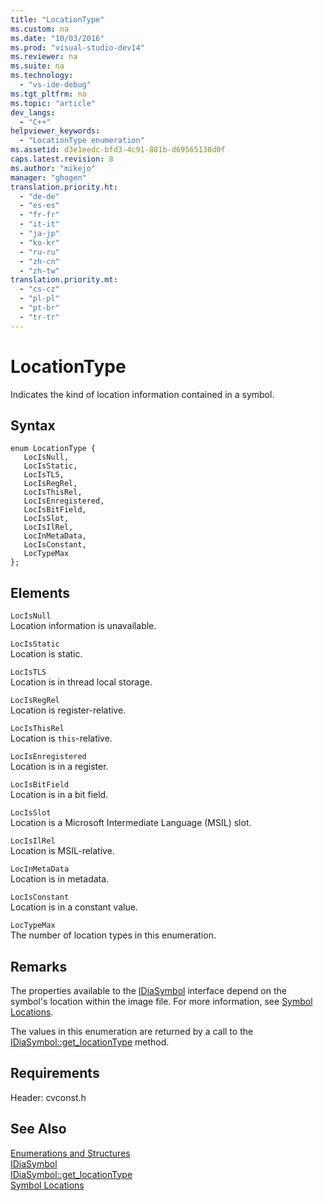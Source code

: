 ```yaml
---
title: "LocationType"
ms.custom: na
ms.date: "10/03/2016"
ms.prod: "visual-studio-dev14"
ms.reviewer: na
ms.suite: na
ms.technology: 
  - "vs-ide-debug"
ms.tgt_pltfrm: na
ms.topic: "article"
dev_langs: 
  - "C++"
helpviewer_keywords: 
  - "LocationType enumeration"
ms.assetid: d3e1eedc-bfd3-4c91-881b-d69565138d0f
caps.latest.revision: 8
ms.author: "mikejo"
manager: "ghogen"
translation.priority.ht: 
  - "de-de"
  - "es-es"
  - "fr-fr"
  - "it-it"
  - "ja-jp"
  - "ko-kr"
  - "ru-ru"
  - "zh-cn"
  - "zh-tw"
translation.priority.mt: 
  - "cs-cz"
  - "pl-pl"
  - "pt-br"
  - "tr-tr"
---
```

# LocationType
Indicates the kind of location information contained in a symbol.  
  
## Syntax  
  
```cpp#  
enum LocationType {   
   LocIsNull,  
   LocIsStatic,  
   LocIsTLS,  
   LocIsRegRel,  
   LocIsThisRel,  
   LocIsEnregistered,  
   LocIsBitField,  
   LocIsSlot,  
   LocIsIlRel,  
   LocInMetaData,  
   LocIsConstant,  
   LocTypeMax  
};  
```  
  
## Elements  
 `LocIsNull`  
 Location information is unavailable.  
  
 `LocIsStatic`  
 Location is static.  
  
 `LocIsTLS`  
 Location is in thread local storage.  
  
 `LocIsRegRel`  
 Location is register-relative.  
  
 `LocIsThisRel`  
 Location is `this`-relative.  
  
 `LocIsEnregistered`  
 Location is in a register.  
  
 `LocIsBitField`  
 Location is in a bit field.  
  
 `LocIsSlot`  
 Location is a Microsoft Intermediate Language (MSIL) slot.  
  
 `LocIsIlRel`  
 Location is MSIL-relative.  
  
 `LocInMetaData`  
 Location is in metadata.  
  
 `LocIsConstant`  
 Location is in a constant value.  
  
 `LocTypeMax`  
 The number of location types in this enumeration.  
  
## Remarks  
 The properties available to the [IDiaSymbol](../VS_debugger/idiasymbol.md) interface depend on the symbol's location within the image file. For more information, see [Symbol Locations](../VS_debugger/symbol-locations.md).  
  
 The values in this enumeration are returned by a call to the [IDiaSymbol::get_locationType](../VS_debugger/idiasymbol--get_locationtype.md) method.  
  
## Requirements  
 Header: cvconst.h  
  
## See Also  
 [Enumerations and Structures](../VS_debugger/enumerations-and-structures.md)   
 [IDiaSymbol](../VS_debugger/idiasymbol.md)   
 [IDiaSymbol::get_locationType](../VS_debugger/idiasymbol--get_locationtype.md)   
 [Symbol Locations](../VS_debugger/symbol-locations.md)